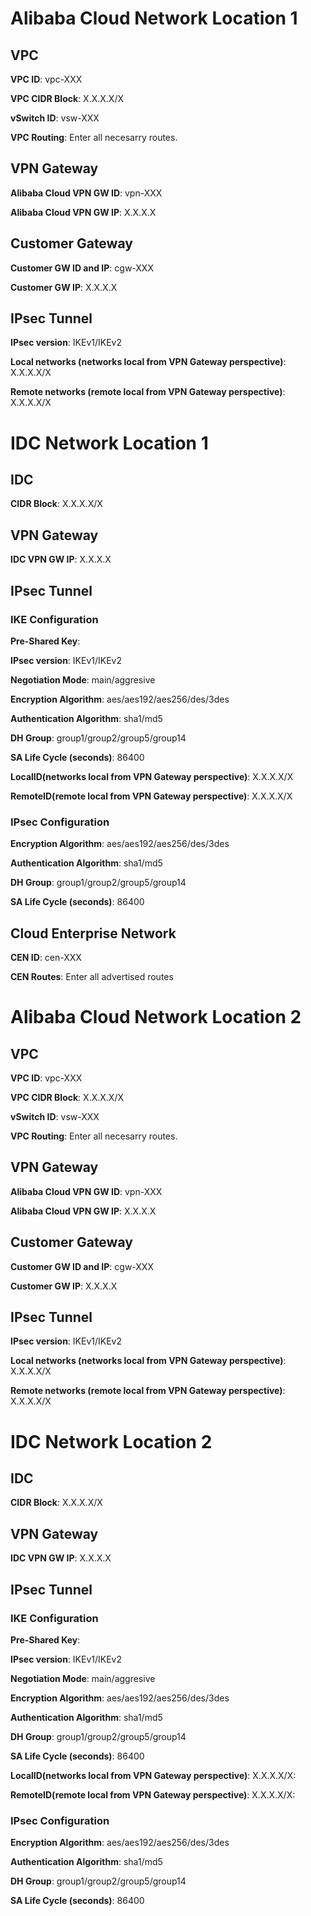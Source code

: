 # Alibaba Cloud Network Location 1
## VPC

**VPC ID**: vpc-XXX

**VPC CIDR Block**: X.X.X.X/X

**vSwitch ID**: vsw-XXX

**VPC Routing**: Enter all necesarry routes.

## VPN Gateway

**Alibaba Cloud VPN GW ID**: vpn-XXX

**Alibaba Cloud VPN GW IP**: X.X.X.X

## Customer Gateway

**Customer GW ID and IP**: cgw-XXX

**Customer GW IP**: X.X.X.X

## IPsec Tunnel

**IPsec version**: IKEv1/IKEv2

**Local networks (networks local from VPN Gateway perspective)**: X.X.X.X/X

**Remote networks (remote local from VPN Gateway perspective)**: X.X.X.X/X

# IDC Network Location 1

## IDC
**CIDR Block**: X.X.X.X/X

## VPN Gateway

**IDC VPN GW IP**: X.X.X.X

## IPsec Tunnel

### IKE Configuration
**Pre-Shared Key**:

**IPsec version**: IKEv1/IKEv2

**Negotiation Mode**: main/aggresive

**Encryption Algorithm**: aes/aes192/aes256/des/3des

**Authentication Algorithm**: sha1/md5

**DH Group**: group1/group2/group5/group14

**SA Life Cycle (seconds)**: 86400

**LocalID(networks local from VPN Gateway perspective)**: X.X.X.X/X

**RemoteID(remote local from VPN Gateway perspective)**: X.X.X.X/X

### IPsec Configuration

**Encryption Algorithm**: aes/aes192/aes256/des/3des

**Authentication Algorithm**: sha1/md5

**DH Group**: group1/group2/group5/group14

**SA Life Cycle (seconds)**: 86400

## Cloud Enterprise Network

**CEN ID**: cen-XXX

**CEN Routes**: Enter all advertised routes

# Alibaba Cloud Network Location 2

## VPC

**VPC ID**: vpc-XXX

**VPC CIDR Block**: X.X.X.X/X

**vSwitch ID**: vsw-XXX

**VPC Routing**: Enter all necesarry routes.

## VPN Gateway

**Alibaba Cloud VPN GW ID**: vpn-XXX

**Alibaba Cloud VPN GW IP**: X.X.X.X

## Customer Gateway

**Customer GW ID and IP**: cgw-XXX

**Customer GW IP**: X.X.X.X

## IPsec Tunnel

**IPsec version**: IKEv1/IKEv2

**Local networks (networks local from VPN Gateway perspective)**: X.X.X.X/X

**Remote networks (remote local from VPN Gateway perspective)**: X.X.X.X/X

# IDC Network Location 2

## IDC

**CIDR Block**: X.X.X.X/X

## VPN Gateway

**IDC VPN GW IP**: X.X.X.X

## IPsec Tunnel

### IKE Configuration

**Pre-Shared Key**:

**IPsec version**: IKEv1/IKEv2

**Negotiation Mode**: main/aggresive

**Encryption Algorithm**: aes/aes192/aes256/des/3des

**Authentication Algorithm**: sha1/md5

**DH Group**: group1/group2/group5/group14

**SA Life Cycle (seconds)**: 86400

**LocalID(networks local from VPN Gateway perspective)**: X.X.X.X/X:

**RemoteID(remote local from VPN Gateway perspective)**: X.X.X.X/X:

### IPsec Configuration

**Encryption Algorithm**: aes/aes192/aes256/des/3des

**Authentication Algorithm**: sha1/md5

**DH Group**: group1/group2/group5/group14

**SA Life Cycle (seconds)**: 86400
